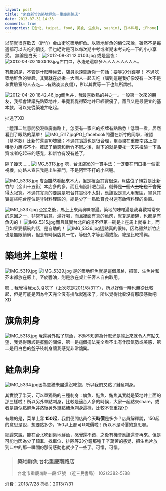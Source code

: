 ```yaml
---
layout: post
title: "來自新竹的築地鮮魚－重慶南路店"
date: 2013-07-31 14:33
comments: true
categories: [台北, taipei, food, 美食, 生魚片, sashimi, 日本料理, iPhone]
---
```

以前就很喜歡去（新竹）金山街吃築地鮮魚。以築地鮮魚的價位來說，雖然不是每週都可以去吃的價錢，但也絕對是可以每次期中考或者期末考去吃一下的小小享受。
無論是白天：
![2012-08-31 12.01.03.jpg](/assets/img/8M10hzLTZONznGLWkn3V_2012-08-31%2012.01.03.jpg)<!--more-->
或是黑夜：
![2012-04-20 19.29.10.jpg](/assets/img/4lqn3lgZReixPXIeY8us_2012-04-20%2019.29.10.jpg)店門口，永遠是這麼多人人人人人人人人。

有趣的是，不管是什麼時候去，店員永遠告訴你一句話：要等20分鐘喔！
不過吃築地鮮魚的樂趣，其實就在於揪一大團人一起去吃（講到這邊我好像沒有一次不是和實驗室的人去吃......有點淡淡哀傷），所以其實等一下也無所謂啦。

![2012-04-20 18.42.46.jpg](/assets/img/Iv4FmxZ9Q3O5PkwRn10r_2012-04-20%2018.42.46.jpg)鮪魚丼，我最喜歡點的丼之一。一般第一次來的朋友，我都會建議先點築地丼，畢竟我覺得築地丼已經很優了，而且又是最便宜的基本款，可以先從築地丼吃起。

扯遠了XD

上禮拜二無意間發現重慶南路上，怎麼有一家店的招牌有點熟悉！低頭一看，居然看到了眼熟的菜單！
![IMG_5117.jpg](/assets/img/NP4hfdBWTiOnnnnyToXy_IMG_5117.jpg)PO上facebook問還在新竹的同學，確認（基本款）比新竹還貴10塊錢；不過其實這也是很合理，畢竟開在重慶南路上店租壓力應該不小。確認了價錢和新竹不同之後，剩下的就是要找一天來檢驗一下品質或者吃起來的感覺，和新竹有沒有差了。

隔了幾天......
![IMG_5313.jpg](/assets/img/T19OM7oRzG2NkbbORnP1_IMG_5313.jpg)
嗯，台北店家的一貫手法：一定要在門口掛一個電視機，向路人宣告我是出生豪門，不是阿里不打的小店喔。

![IMG_5338.jpg](/assets/img/40fO4bkQSGW6cYnfCmQl_IMG_5338.jpg)
店面雖然看起來不大，但是裡面其實很深。粗估位子絕對是比新竹的（金山十五街）本店多的多，而且有設計吧台區，~~就算是一個人去吃也不會覺得太寂寞~~。不過其實真的要說是吧台其實也不太對，應該說是單人用餐區，畢竟其實這些吧台座位是背對料理區的，總是少了一點欣賞食材還有師傅料理的樂趣。
 
![IMG_5337.jpg](/assets/img/vsBESLknQ1uoMnb4Z8tK_IMG_5337.jpg)
坐定之後，馬上上來兩碗味噌湯。築地的味噌湯是我喜歡常常來的原因之一，非常有誠意，湯好喝，而且裡面有真的魚肉，就算是續碗，也都是有魚肉的！
![IMG_5315.jpg](/assets/img/qV11vi8bSguWDouYjtrz_IMG_5315.jpg)而且其實台北店的湯不但第一碗是上座馬上就奉上，而且如果要續碗的話，是自助的！
![IMG_5336.jpg](/assets/img/DTJkaipIQL28apydCZ1c_IMG_5336.jpg)這點真的很棒，因為雖然新竹店也是無限續碗，但是有時候店員一忙，等很久才等到湯或飯，總是比較掃興。

# 築地丼上菜啦！
![IMG_5319.jpg](/assets/img/aKgS7uTTa0zu7Ho6Q6tw_IMG_5319.jpg)
![IMG_5329.jpg](/assets/img/25oBUpiRShOHDV11KgRE_IMG_5329.jpg)
是的築地鮮魚就是這個風格，把菜、生魚片和芥末都放在飯上。至於醬油，則是放在桌上任客人自由取用。

嗯... 我覺得我太久沒吃了（上次吃是2012/8/31了），所以好像一時也無從比較起，但是可能是因為今天完全沒有排隊就進來了，所以覺得比較沒有那麼感動吧XD

# 旗魚刺身
![IMG_5318.jpg](/assets/img/n64rbgYQQShoLoApeWVW_IMG_5318.jpg) 
我還另外點了旗魚，不過不知道為什麼光是端上來就令人有點失望，我覺得應該是擺盤的關係，第一是這個擺法完全看不出有什麼氣勢或美感，第二是用白色的盤子裝刺身讓我感覺非常詭異。

# 鮭魚刺身
![IMG_5334.jpg](/assets/img/LCCnbeTQmYt1tykSoNsg_IMG_5334.jpg)因為~~意猶未盡~~還沒吃飽，所以我們又點了鮭魚刺身。

其實說了半天，可以單獨點的三種刺身：旗魚、鮭魚、鮪魚其實就是築地丼上面的那三樣啦！所以另外單點刺身，比較是適合人多的時候，大家一起點來share，或者是類似點鮭魚丼然後另外單點鮪魚刺身這樣，比較不會重複XD

有趣的是，菜單上寫 **150起**，我們便問店員今天**時價**是多少？店員解釋說，150起的意思是說，想要點多少，150以上都可以喊價啦！所以不是時價的意思喔。


總歸來說，能在台北吃到築地鮮魚，感覺還不錯，之後有機會應該還會再來。但是可能也因為少了騎車、找車位、排隊等20分鐘那種千辛萬苦的感覺，把生魚片放到口中的那一瞬間的那份感動也就少了一些了。可惜，可惜。

> ### 築地鮮魚 台北重慶南路店
> 台北市重慶南路一段47號 （近三民書局）
> (02)2382-5788



消費：2013/7/28
撰稿：2013/7/31